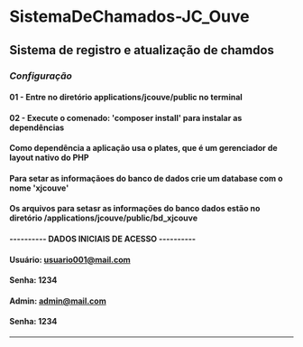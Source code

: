 # SistemaDeChamados-JC_Ouve

## Sistema de registro e atualização de chamdos

### *Configuração*

#### 01 - Entre no diretório applications/jcouve/public no terminal
#### 02 - Execute o comenado: 'composer install' para instalar as dependências
#### Como dependência a aplicação usa o plates, que é um gerenciador de layout nativo do PHP

#### Para setar as informaçãoes do banco de dados crie um database com o nome 'xjcouve'
#### Os arquivos para setasr as informações do banco dados estão no diretório /applications/jcouve/public/bd_xjcouve
#### ---------- DADOS INICIAIS DE ACESSO ----------
#### Usuário: usuario001@mail.com 
#### Senha: 1234
#### Admin: admin@mail.com
#### Senha: 1234
--------------------